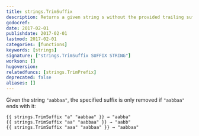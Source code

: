 ```yaml
---
title: strings.TrimSuffix
description: Returns a given string s without the provided trailing suffix string. If s doesn't end with suffix, s is returned unchanged.
godocref:
date: 2017-02-01
publishdate: 2017-02-01
lastmod: 2017-02-01
categories: [functions]
keywords: [strings]
signature: ["strings.TrimSuffix SUFFIX STRING"]
workson: []
hugoversion:
relatedfuncs: [strings.TrimPrefix]
deprecated: false
aliases: []
---
```


Given the string `"aabbaa"`, the specified suffix is only removed if `"aabbaa"` ends with it:

    {{ strings.TrimSuffix "a" "aabbaa" }} → "aabba"
    {{ strings.TrimSuffix "aa" "aabbaa" }} → "aabb"
    {{ strings.TrimSuffix "aaa" "aabbaa" }} → "aabbaa"